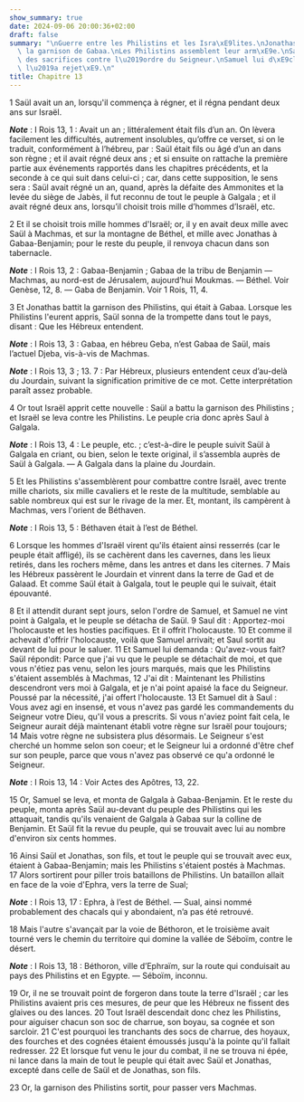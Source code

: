 ```yaml
---
show_summary: true
date: 2024-09-06 20:00:36+02:00
draft: false
summary: "\nGuerre entre les Philistins et les Isra\xE9lites.\nJonathas d\xE9fait\
  \ la garnison de Gabaa.\nLes Philistins assemblent leur arm\xE9e.\nSa\xFCl offre\
  \ des sacrifices contre l\u2019ordre du Seigneur.\nSamuel lui d\xE9clare que Dieu\
  \ l\u2019a rejet\xE9.\n"
title: Chapitre 13
---
```





1 Saül avait un an, lorsqu'il commença à régner, et il régna pendant deux ans sur Israël.

***Note*** :  I Rois 13, 1 : Avait un an ; littéralement était fils d’un an. On lèvera facilement les difficultés, autrement insolubles, qu’offre ce verset, si on le traduit, conformément à l’hébreu, par : Saül était fils ou âgé d’un an dans son règne ; et il avait régné deux ans ; et si ensuite on rattache la première partie aux événements rapportés dans les chapitres précédents, et la seconde à ce qui suit dans celui-ci ; car, dans cette supposition, le sens sera : Saül avait régné un an, quand, après la défaite des Ammonites et la levée du siège de Jabès, il fut reconnu de tout le peuple à Galgala ; et il avait régné deux ans, lorsqu’il choisit trois mille d’hommes d’Israël, etc.


2 Et il se choisit trois mille hommes d'Israël; or, il y en avait deux mille avec Saül à Machmas, et sur la montagne de Béthel, et mille avec Jonathas à Gabaa-Benjamin; pour le reste du peuple, il renvoya chacun dans son tabernacle.

***Note*** :  I Rois 13, 2 : Gabaa-Benjamin ; Gabaa de la tribu de Benjamin ― Machmas, au nord-est de Jérusalem, aujourd’hui Moukmas. ― Béthel. Voir Genèse, 12, 8. ― Gaba de Benjamin. Voir 1 Rois, 11, 4.

3 Et Jonathas battit la garnison des Philistins, qui était à Gabaa. Lorsque les Philistins l'eurent appris, Saül sonna de la trompette dans tout le pays, disant : Que les Hébreux entendent.

***Note*** :  I Rois 13, 3 : Gabaa, en hébreu Geba, n’est Gabaa de Saül, mais l’actuel Djeba, vis-à-vis de Machmas.

***Note*** :  I Rois 13, 3 ; 13. 7 : Par Hébreux, plusieurs entendent ceux d’au-delà du Jourdain, suivant la signification primitive de ce mot. Cette interprétation paraît assez probable.

4 Or tout Israël apprit cette nouvelle : Saül a battu la garnison des Philistins ; et Israël se leva contre les Philistins. Le peuple cria donc après Saul à Galgala.

***Note*** :  I Rois 13, 4 : Le peuple, etc. ; c’est-à-dire le peuple suivit Saül à Galgala en criant, ou bien, selon le texte original, il s’assembla auprès de Saül à Galgala. ― A Galgala dans la plaine du Jourdain.


5 Et les Philistins s'assemblèrent pour combattre contre Israël, avec trente mille chariots, six mille cavaliers et le reste de la multitude, semblable au sable nombreux qui est sur le rivage de la mer. Et, montant, ils campèrent à Machmas, vers l'orient de Béthaven.

***Note*** :  I Rois 13, 5 : Béthaven était à l’est de Béthel.

6 Lorsque les hommes d'Israël virent qu'ils étaient ainsi resserrés (car le peuple était affligé), ils se cachèrent dans les cavernes, dans les lieux retirés, dans les rochers même, dans les antres et dans les citernes. 7 Mais les Hébreux passèrent le Jourdain et vinrent dans la terre de Gad et de Galaad. Et comme Saül était à Galgala, tout le peuple qui le suivait, était épouvanté.


8 Et il attendit durant sept jours, selon l'ordre de Samuel, et Samuel ne vint point à Galgala, et le peuple se détacha de Saül. 9 Saul dit : Apportez-moi l'holocauste et les hosties pacifiques. Et il offrit l'holocauste. 10 Et comme il achevait d'offrir l'holocauste, voilà que Samuel arrivait; et Saul sortit au devant de lui pour le saluer. 11 Et Samuel lui demanda : Qu'avez-vous fait? Saül répondit: Parce que j'ai vu que le peuple se détachait de moi, et que vous n'étiez pas venu, selon les jours marqués, mais que les Philistins s'étaient assemblés à Machmas, 12 J'ai dit : Maintenant les Philistins descendront vers moi à Galgala, et je n'ai point apaisé la face du Seigneur. Poussé par la nécessité, j'ai offert l'holocauste. 13 Et Samuel dit à Saul : Vous avez agi en insensé, et vous n'avez pas gardé les commandements du Seigneur votre Dieu, qu'il vous a prescrits. Si vous n'aviez point fait cela, le Seigneur aurait déjà maintenant établi votre règne sur Israël pour toujours; 14 Mais votre règne ne subsistera
plus désormais. Le Seigneur s'est cherché un homme selon son coeur; et le Seigneur lui a ordonné d'être chef sur son peuple, parce que vous n'avez pas observé ce qu'a ordonné le Seigneur.

***Note*** :  I Rois 13, 14 : Voir Actes des Apôtres, 13, 22.


15 Or, Samuel se leva, et monta de Galgala à Gabaa-Benjamin. Et le reste du peuple, monta après Saül au-devant du peuple des Philistins qui les attaquait, tandis qu'ils venaient de Galgala à Gabaa sur la colline de Benjamin. Et Saül fit la revue du peuple, qui se trouvait avec lui au nombre d'environ six cents hommes.


16 Ainsi Saül et Jonathas, son fils, et tout le peuple qui se trouvait avec eux, étaient à Gabaa-Benjamin; mais les Philistins s'étaient postés à Machmas. 17 Alors sortirent pour piller trois bataillons de Philistins. Un bataillon allait en face de la voie d'Ephra, vers la terre de Sual;

***Note*** :  I Rois 13, 17 : Ephra, à l’est de Béthel. ― Sual, ainsi nommé probablement des chacals qui y abondaient, n’a pas été retrouvé.

18 Mais l'autre s'avançait par la voie de Béthoron, et le troisième avait tourné vers le chemin du territoire qui domine la vallée de Séboïm, contre le désert.

***Note*** :  I Rois 13, 18 : Béthoron, ville d’Ephraïm, sur la route qui conduisait au pays des Philistins et en Egypte. ― Séboïm, inconnu.

19 Or, il ne se trouvait point de forgeron dans toute la terre d'Israël ; car les Philistins avaient pris ces mesures, de peur que les Hébreux ne fissent des glaives ou des lances. 20 Tout Israël descendait donc chez les Philistins, pour aiguiser chacun son soc de charrue, son boyau, sa cognée et son sarcloir. 21 C'est pourquoi les tranchants des socs de charrue, des hoyaux, des fourches et des cognées étaient émoussés jusqu'à la pointe qu'il fallait redresser. 22 Et lorsque fut venu le jour du combat, il ne se trouva ni épée, ni lance dans la main de tout le peuple qui était avec Saül et Jonathas, excepté dans celle de Saül et de Jonathas, son fils.


23 Or, la garnison des Philistins sortit, pour passer vers Machmas.

